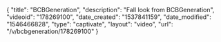 {
    "title": "BCBGeneration",
    "description": "Fall look from BCBGeneration",
    "videoid": "178269100",
    "date_created": "1537841159",
    "date_modified": "1546466828",
    "type": "captivate",
    "layout": "video",
    "url": "\/v\/bcbgeneration\/178269100"
}